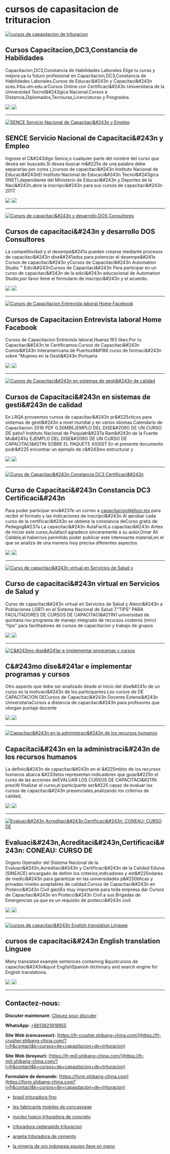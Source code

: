 # cursos de capasitacion de trituracion

<a href="https://swt.shibang-china.com/?l=fr&img&k=cursos+de+capasitacion+de+trituracion" target="_blank">![cursos de capasitacion de trituracion](http://static.shibang-china.com/all-800x300/1145.jpg)</a>

## Cursos Capacitacion,DC3,Constancia de Habilidades
Capacitacion,DC3,Constancia de Habilidades Laborales Elige tu curso y mejora ya tu futuro profesional en Capacitacion,DC3,Constancia de Habilidades Laborales.Cursos de Educaci&#243n y Capacitaci&#243n sceu.frba.utn.edu.arCursos Online con Certificaci&#243n Universitaria de la Universidad Tecnol&#243gica Nacional.Cursos a Distancia,Diplomados,Tecniuras,Licenciaturas y Posgrados.


<a href="https://whatsapp.shibangsoft.com/WhatsApp.php" target="_blank" title="WhatsApp">![](http://static.shibang-china.com/icon/whatsapp.png)</a> <a href="https://swt.shibang-china.com/?l=fr&icon&k=cursos+de+capasitacion+de+trituracion" target="_blank">![](http://static.shibang-china.com/icon/chat-fr.png)</a>

---

<a href="https://swt.shibang-china.com/?l=fr&img&k=cursos+de+capasitacion+de+trituracion" target="_blank">![SENCE Servicio Nacional de Capacitaci&#243n y Empleo](http://static.shibang-china.com/all-800x300/1306.jpg)</a>

## SENCE Servicio Nacional de Capacitaci&#243n y Empleo
Ingrese el C&#243digo Sence,o cualquier parte del nombre del curso que desea ser buscado.Si desea buscar m&#225s de una palabra debe separarlas por coma (,)cursos de capacitaci&#243n Instituto Nacional de Educaci&#243nEl Instituto Nacional de Educaci&#243n Tecnol&#243gica (INET),dependiente del Ministerio de Educaci&#243n y Deportes de la Naci&#243n,abre la inscripci&#243n para sus cursos de capacitaci&#243n 2017.


<a href="https://whatsapp.shibangsoft.com/WhatsApp.php" target="_blank" title="WhatsApp">![](http://static.shibang-china.com/icon/whatsapp.png)</a> <a href="https://swt.shibang-china.com/?l=fr&icon&k=cursos+de+capasitacion+de+trituracion" target="_blank">![](http://static.shibang-china.com/icon/chat-fr.png)</a>

---

<a href="https://swt.shibang-china.com/?l=fr&img&k=cursos+de+capasitacion+de+trituracion" target="_blank">![Cursos de capacitaci&#243n y desarrollo DOS Consultores](http://static.shibang-china.com/all-800x300/1061.jpg)</a>

## Cursos de capacitaci&#243n y desarrollo DOS Consultores
La competitividad y el desempe&#241o pueden crearse mediante procesos de capacitaci&#243n dise&#241ados para potenciar el desempe&#241o Cursos de capacitaci&#243n yCursos de Capacitaci&#243n Automation Studio ™ Edici&#243nCursos de Capacitaci&#243n Para participar en un curso de capacitaci&#243n de la edici&#243n educacional de Automation Studio,por favor llene el formulario de inscripci&#243n y el acuerdo.


<a href="https://whatsapp.shibangsoft.com/WhatsApp.php" target="_blank" title="WhatsApp">![](http://static.shibang-china.com/icon/whatsapp.png)</a> <a href="https://swt.shibang-china.com/?l=fr&icon&k=cursos+de+capasitacion+de+trituracion" target="_blank">![](http://static.shibang-china.com/icon/chat-fr.png)</a>

---

<a href="https://swt.shibang-china.com/?l=fr&img&k=cursos+de+capasitacion+de+trituracion" target="_blank">![Cursos de Capacitacion Entrevista laboral Home Facebook](http://static.shibang-china.com/all-800x300/340.jpg)</a>

## Cursos de Capacitacion Entrevista laboral Home Facebook
Cursos de Capacitacion Entrevista laboral,Huaraz.163 likes.Por tu Capacitaci&#243n te Certificamos.Cursos de Capacitaci&#243n Comisi&#243n Interamericana de Puertos9&#186 curso de formaci&#243n sobre "Mujeres en la Gesti&#243n Portuaria


<a href="https://whatsapp.shibangsoft.com/WhatsApp.php" target="_blank" title="WhatsApp">![](http://static.shibang-china.com/icon/whatsapp.png)</a> <a href="https://swt.shibang-china.com/?l=fr&icon&k=cursos+de+capasitacion+de+trituracion" target="_blank">![](http://static.shibang-china.com/icon/chat-fr.png)</a>

---

<a href="https://swt.shibang-china.com/?l=fr&img&k=cursos+de+capasitacion+de+trituracion" target="_blank">![Cursos de Capacitaci&#243n en sistemas de gesti&#243n de calidad](http://static.shibang-china.com/all-800x300/1001.jpg)</a>

## Cursos de Capacitaci&#243n en sistemas de gesti&#243n de calidad
En LRQA proveemos cursos de capacitaci&#243n pr&#225cticos para sistemas de gesti&#243n a nivel mundial y en varios idiomas.Calendario de Capacitacion 2016 PDF 0.30MBEJEMPLO DEL DISE&#209O DE UN CURSO DE paho1 Instituto Nacional de Psiquiatr&#237a Ram&#243n de la Fuente Mu&#241iz EJEMPLO DEL DISE&#209O DE UN CURSO DE CAPACITACI&#211N SOBRE EL PAQUETE ASSIST En el presente documento podr&#225 encontrar un ejemplo de c&#243mo estructurar y


<a href="https://whatsapp.shibangsoft.com/WhatsApp.php" target="_blank" title="WhatsApp">![](http://static.shibang-china.com/icon/whatsapp.png)</a> <a href="https://swt.shibang-china.com/?l=fr&icon&k=cursos+de+capasitacion+de+trituracion" target="_blank">![](http://static.shibang-china.com/icon/chat-fr.png)</a>

---

<a href="https://swt.shibang-china.com/?l=fr&img&k=cursos+de+capasitacion+de+trituracion" target="_blank">![Curso de Capacitaci&#243n Constancia DC3 Certificaci&#243n](http://static.shibang-china.com/all-800x300/1155.jpg)</a>

## Curso de Capacitaci&#243n Constancia DC3 Certificaci&#243n
Para poder participar env&#237e un correo a capacitacion@bhon.mx para recibir el formato y las indicaciones de inscripci&#243n Al aprobar cada curso de la certificaci&#243n se obtiene la constancia deCurso gratis de Pedagog&#237a La capacitaci&#243n AulaFacilLa capacitaci&#243n Antes de iniciar este curso,Aulafacil agradece sinceramente a su autor,Omar Ali Caldela,el habernos permitido poder publicar este interesante material,en el que se analiza de una manera muy precisa diferentes aspectos


<a href="https://whatsapp.shibangsoft.com/WhatsApp.php" target="_blank" title="WhatsApp">![](http://static.shibang-china.com/icon/whatsapp.png)</a> <a href="https://swt.shibang-china.com/?l=fr&icon&k=cursos+de+capasitacion+de+trituracion" target="_blank">![](http://static.shibang-china.com/icon/chat-fr.png)</a>

---

<a href="https://swt.shibang-china.com/?l=fr&img&k=cursos+de+capasitacion+de+trituracion" target="_blank">![Curso de capacitaci&#243n virtual en Servicios de Salud y](http://static.shibang-china.com/all-800x300/719.jpg)</a>

## Curso de capacitaci&#243n virtual en Servicios de Salud y
Curso de capacitaci&#243n virtual en Servicios de Salud y Atenci&#243n a Poblaciones LGBTI en el Sistema Nacional de Salud 7."TIPS" PARA FACILITADORES DE CURSOS DE CAPACITACI&#211N1 universidad de quintana roo programa de manejo integrado de recursos costeros (mirc) "tips" para facilitadores de cursos de capacitacion y trabajo de grupos


<a href="https://whatsapp.shibangsoft.com/WhatsApp.php" target="_blank" title="WhatsApp">![](http://static.shibang-china.com/icon/whatsapp.png)</a> <a href="https://swt.shibang-china.com/?l=fr&icon&k=cursos+de+capasitacion+de+trituracion" target="_blank">![](http://static.shibang-china.com/icon/chat-fr.png)</a>

---

<a href="https://swt.shibang-china.com/?l=fr&img&k=cursos+de+capasitacion+de+trituracion" target="_blank">![C&#243mo dise&#241ar e implementar programas y cursos](http://static.shibang-china.com/all-800x300/1383.jpg)</a>

## C&#243mo dise&#241ar e implementar programas y cursos
Otro aspecto que debe ser analizado desde el inicio del dise&#241o de un curso es la motivaci&#243n de los participantes.Los cursos de DE CAPACITACION DECursos de Capacitaci&#243n Docente Extensi&#243n UniversitariaCursos a distancia de capacitaci&#243n para profesores que otorgan puntaje docente


<a href="https://whatsapp.shibangsoft.com/WhatsApp.php" target="_blank" title="WhatsApp">![](http://static.shibang-china.com/icon/whatsapp.png)</a> <a href="https://swt.shibang-china.com/?l=fr&icon&k=cursos+de+capasitacion+de+trituracion" target="_blank">![](http://static.shibang-china.com/icon/chat-fr.png)</a>

---

<a href="https://swt.shibang-china.com/?l=fr&img&k=cursos+de+capasitacion+de+trituracion" target="_blank">![Capacitaci&#243n en la administraci&#243n de los recursos humanos](http://static.shibang-china.com/all-800x300/4.jpg)</a>

## Capacitaci&#243n en la administraci&#243n de los recursos humanos
La definici&#243n de capacitaci&#243n en el &#225mbito de los recursos humanos abarca &#233stos representan indicadores que guiar&#225n el curso de las acciones deEVALUAR LOS CURSOS DE CAPACITACI&#211N preziAl finalizar el curso,el participante ser&#225 capaz de evaluar los cursos de capacitaci&#243n presenciales,analizando los criterios de calidad,


<a href="https://whatsapp.shibangsoft.com/WhatsApp.php" target="_blank" title="WhatsApp">![](http://static.shibang-china.com/icon/whatsapp.png)</a> <a href="https://swt.shibang-china.com/?l=fr&icon&k=cursos+de+capasitacion+de+trituracion" target="_blank">![](http://static.shibang-china.com/icon/chat-fr.png)</a>

---

<a href="https://swt.shibang-china.com/?l=fr&img&k=cursos+de+capasitacion+de+trituracion" target="_blank">![Evaluaci&#243n,Acreditaci&#243n,Certificaci&#243n: CONEAU: CURSO DE](http://static.shibang-china.com/all-800x300/1249.jpg)</a>

## Evaluaci&#243n,Acreditaci&#243n,Certificaci&#243n: CONEAU: CURSO DE
Organo Operador del Sistema Nacional de la Evaluaci&#243n,Acreditaci&#243n y Certificaci&#243n de la Calidad Eduiva (SINEACE) encargado de definir los criterios,indicadores y est&#225ndares de medici&#243n para garantizar en las universidades p&#250blicas y privadas niveles aceptables de calidad.Cursos de Capacitaci&#243n en Protecci&#243n Civil gieziEs muy importante para toda empresa dar Cursos de Capacitaci&#243n en Protecci&#243n Civil a sus Brigadas de Emergencias ya que es un requisito de protecci&#243n civil.


<a href="https://whatsapp.shibangsoft.com/WhatsApp.php" target="_blank" title="WhatsApp">![](http://static.shibang-china.com/icon/whatsapp.png)</a> <a href="https://swt.shibang-china.com/?l=fr&icon&k=cursos+de+capasitacion+de+trituracion" target="_blank">![](http://static.shibang-china.com/icon/chat-fr.png)</a>

---

<a href="https://swt.shibang-china.com/?l=fr&img&k=cursos+de+capasitacion+de+trituracion" target="_blank">![cursos de capacitaci&#243n English translation Linguee](http://static.shibang-china.com/all-800x300/546.jpg)</a>

## cursos de capacitaci&#243n English translation Linguee
Many translated example sentences containing &quotcursos de capacitaci&#243n&quot EnglishSpanish dictionary and search engine for English translations.

<a href="https://whatsapp.shibangsoft.com/WhatsApp.php" target="_blank" title="WhatsApp">![](http://static.shibang-china.com/icon/whatsapp.png)</a> <a href="https://swt.shibang-china.com/?l=fr&icon&k=cursos+de+capasitacion+de+trituracion" target="_blank">![](http://static.shibang-china.com/icon/chat-fr.png)</a>

---
## Contactez-nous:

**Discuter maintenant:** [Cliquez pour discuter](https://swt.shibang-china.com?l=fr&contact&k=cursos+de+capasitacion+de+trituracion)

**WhatsApp:**  [+8613621919955](https://whatsapp.shibangsoft.com/WhatsApp.php)

**Site Web (concasseur):** [https://fr-crusher.shibang-china.com/](https://fr-crusher.shibang-china.com/?l=fr&contact&k=cursos+de+capasitacion+de+trituracion)

**Site Web (broyeur):** [https://fr-mill.shibang-china.com/](https://fr-mill.shibang-china.com/?l=fr&contact&k=cursos+de+capasitacion+de+trituracion)

**Formulaire de demande:** [https://form.shibang-china.com](https://form.shibang-china.com?l=fr&contact&k=cursos+de+capasitacion+de+trituracion)

* [brasil trituradora fino](../64/brasil%20trituradora%20fino.md)

* [les fabricants mobiles de concassage](../65/les%20fabricants%20mobiles%20de%20concassage.md)

* [nucleo hueco trituradora de concreto](../62/nucleo%20hueco%20trituradora%20de%20concreto.md)

* [trituradora cedarapids trituracion](../63/trituradora%20cedarapids%20trituracion.md)

* [argelia trituradora de cemento](../63/argelia%20trituradora%20de%20cemento.md)

* [la minería de oro indonesia equipo llave en mano](../63/la%20miner%C3%ADa%20de%20oro%20indonesia%20equipo%20llave%20en%20mano.md)